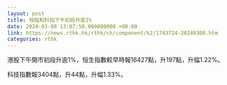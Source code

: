 ```yaml
---
layout: post
title: 恒指和科指下午初段升逾1%
date: 2024-03-08 13:07:50.000000000 +08:00
link: https://news.rthk.hk/rthk/ch/component/k2/1743724-20240308.htm
categories: rthk
---
```


港股下午開市初段升逾1%，恒生指數較早時報16427點，升197點，升幅1.22%。

科技指數報3404點，升44點，升幅1.33%。

